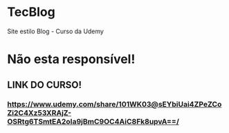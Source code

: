 # TecBlog
Site estilo Blog - Curso da Udemy 

# Não esta responsível!

## LINK DO CURSO!
### https://www.udemy.com/share/101WK03@sEYbiUai4ZPeZCoZi2C4Xz53XRAjZ-OSRtg6TSmtEA2oIa9jBmC9OC4AiC8Fk8upvA==/
